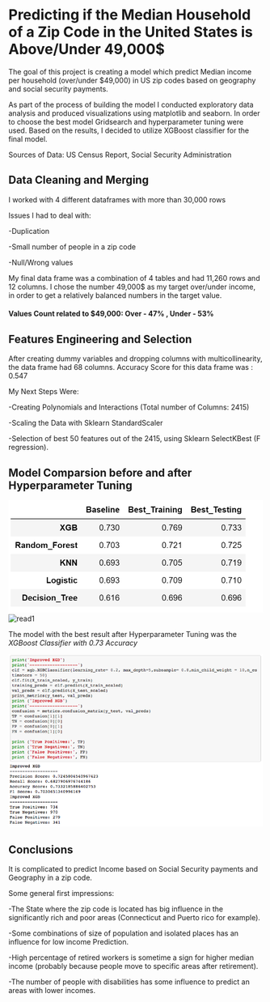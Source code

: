 
# Predicting if the Median Household of a Zip Code in the United States is Above/Under 49,000$

The goal of this project is creating a model which predict Median income per household (over/under $49,000) in US zip codes based on geography and social security payments.

As part of the process of building the model I conducted exploratory data analysis and produced visualizations using matplotlib and seaborn.
In order to choose the best model Gridsearch and hyperparameter tuning were used. Based on the results, I decided to utilize XGBoost classifier for the final model.

Sources of Data:
US Census Report, Social Security Administration





## Data Cleaning and Merging
I worked with 4 different dataframes with more than 30,000 rows

Issues I had to deal with:

-Duplication

-Small number of people in a zip code

-Null/Wrong values

My final data frame was a combination of 4 tables and had 11,260 rows and  12 columns. 
I chose the number 49,000$  as my target over/under income, in order to get a relatively balanced numbers in the target value.

#### Values Count related to $49,000: Over - 47% , Under - 53%

## Features Engineering and Selection
After creating dummy variables and dropping columns with multicollinearity, the data frame had 68 columns. Accuracy Score for this data frame was : 0.547

My Next Steps Were:

-Creating Polynomials and Interactions (Total number of Columns: 2415)

-Scaling the Data with Sklearn StandardScaler

-Selection of best 50 features out of the 2415, using Sklearn SelectKBest (F regression).

## Model Comparsion before and after Hyperparameter Tuning

![table](./images/image1.png)
![read1](https://github.com/omerhakim/mod_3_project/blob/master/images/read1.png)

The model with the best result after Hyperparameter Tuning was the *XGBoost Classifier with 0.73 Accuracy*

![boost](./images/read4.png)



## Conclusions
It is complicated to predict Income based on Social Security payments and Geography in a zip code.

Some general first impressions:

-The State where the zip code is located has big influence in the significantly rich and poor areas (Connecticut and Puerto rico for example). 

-Some combinations of size of population and isolated places has an influence for low income Prediction.

-High percentage of retired workers is sometime a sign for higher median income (probably because people move to specific areas after retirement).

-The number of people with disabilities has some influence to predict an areas with lower incomes.







